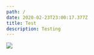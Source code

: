 ```yaml
---
path: /
date: 2020-02-23T23:00:17.377Z
title: Test
description: Testing
---
```

![](assets/preorder-traversal.png)
